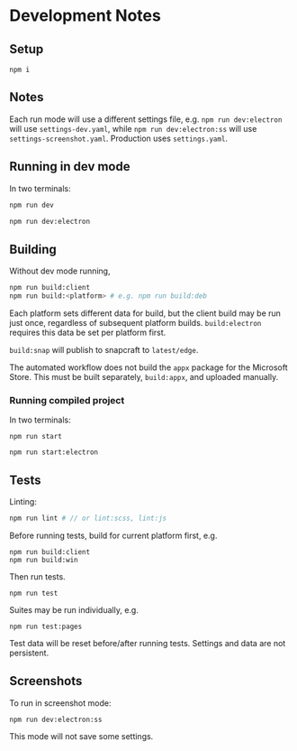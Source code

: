 # Development Notes

## Setup

```
npm i
```

## Notes

Each run mode will use a different settings file, e.g. `npm run dev:electron` will use
`settings-dev.yaml`, while `npm run dev:electron:ss` will use `settings-screenshot.yaml`.
Production uses `settings.yaml`.

## Running in dev mode

In two terminals:

```sh
npm run dev
```

```sh
npm run dev:electron
```

## Building

Without dev mode running,

```sh
npm run build:client
npm run build:<platform> # e.g. npm run build:deb
```

Each platform sets different data for build, but the client build may be run just once, regardless
of subsequent platform builds. `build:electron` requires this data be set per platform first.

`build:snap` will publish to snapcraft to `latest/edge`.

The automated workflow does not build the `appx` package for the Microsoft Store. This must be
built separately, `build:appx`, and uploaded manually.

### Running compiled project

In two terminals:

```
npm run start
```

```
npm run start:electron
```

## Tests

Linting:

```sh
npm run lint # // or lint:scss, lint:js
```

Before running tests, build for current platform first, e.g.

```
npm run build:client
npm run build:win
```

Then run tests.

```
npm run test
```

Suites may be run individually, e.g.

```
npm run test:pages
```

Test data will be reset before/after running tests. Settings and data are not persistent.

## Screenshots

To run in screenshot mode:

```
npm run dev:electron:ss
```

This mode will not save some settings.

